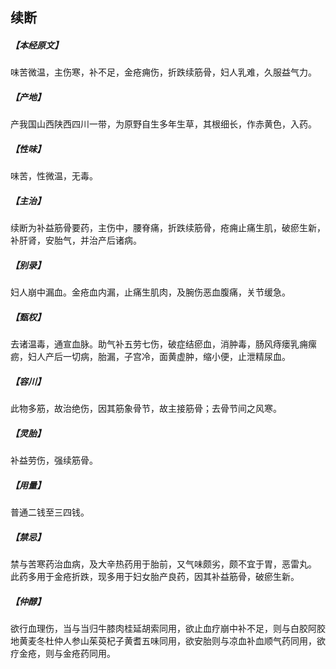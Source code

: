 ## 续断

##### 【本经原文】
味苦微温，主伤寒，补不足，金疮痈伤，折跌续筋骨，妇人乳难，久服益气力。
##### 【产地】
产我国山西陕西四川一带，为原野自生多年生草，其根细长，作赤黄色，入药。
##### 【性味】
味苦，性微温，无毒。
##### 【主治】
续断为补益筋骨要药，主伤中，腰脊痛，折跌续筋骨，疮痈止痛生肌，破瘀生新，补肝肾，安胎气，并治产后诸病。
##### 【别录】
妇人崩中漏血。金疮血内漏，止痛生肌肉，及腕伤恶血腹痛，关节缓急。
##### 【甄权】
去诸温毒，通宣血脉。助气补五劳七伤，破症结瘀血，消肿毒，肠风痔瘘乳痈瘰疬，妇人产后一切病，胎漏，子宫冷，面黄虚肿，缩小便，止泄精尿血。
##### 【容川】
此物多筋，故治绝伤，因其筋象骨节，故主接筋骨；去骨节间之风寒。
##### 【灵胎】
补益劳伤，强续筋骨。
##### 【用量】
普通二钱至三四钱。
##### 【禁忌】
禁与苦寒药治血病，及大辛热药用于胎前，又气味颇劣，颇不宜于胃，恶雷丸。
此药多用于金疮折跌，现多用于妇女胎产良药，因其补益筋骨，破瘀生新。
##### 【仲醇】
欲行血理伤，当与当归牛膝肉桂延胡索同用，欲止血疗崩中补不足，则与白胶阿胶地黄麦冬杜仲人参山茱萸杞子黄耆五味同用，欲安胎则与凉血补血顺气药同用，欲疗金疮，则与金疮药同用。